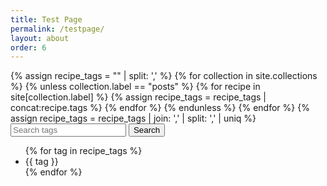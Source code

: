```yaml
---
title: Test Page
permalink: /testpage/
layout: about
order: 6
---
```


<html>
  <body>
    <div>
      {% assign recipe_tags = "" | split: ',' %}
      {% for collection in site.collections %}
        {% unless collection.label == "posts" %}
            {% for recipe in site[collection.label] %}
              {% assign recipe_tags = recipe_tags | concat:recipe.tags %}
            {% endfor %}
        {% endunless %}
      {% endfor %}
      {% assign recipe_tags = recipe_tags | join: ',' | split: ',' | uniq %}
        <input type="text" id="searchInput" placeholder="Search tags" oninput="recipeSearch()">
        <button type="submit" onclick="recipeSearch()" id="searchButton">Search</button>
        <ul id="tagList">
          {% for tag in recipe_tags %}
            <li>{{ tag }}</li>
          {% endfor %}
        </ul>
        <script>
          function recipeSearch() {
              var input, filter, tags, i, txtValue;
              input = document.getElementById('searchInput');
              paragraph = document.getElementById('paragraph').innerHTML = '';
              filter = input.value.toLowerCase();
              tags = {{ recipe_tags | jsonify }};
              var results = [];
              if (filter === "") {
              return;
              }
              for (i = 0; i < tags.length; i++) {
              txtValue = tags[i];
              if (txtValue.toLowerCase().indexOf(filter) > -1) {
                results.push(txtValue);
              }
              }
              paragraph.innerHTML = 'Recipes found: ' + results.join(', ');
              var recipes = [];
              for (var i = 0; i < results.length; i++) {
                var tag = results[i];
                var recipeList = '<h3>Recipes With ' + tag + '</h3><ul>';
                {% for page in site.pages %}
                  {% if page.tags contains tag %}
                    recipeList += '<li><a href="{{ site.url }}{{ site.baseurl }}{{ page.url }}">{{ page.url }}</a></li>';
                  {% endif %}
                {% endfor %}
                recipeList += '</ul>';
                recipes.push(recipeList);
              }
              paragraph.innerHTML = 'Recipes found: ' + recipes.join(', ');
              }
              paragraph.innerHTML = 'Recipes found: ' + recipes.join(', ');
          }
          document.getElementById('searchButton').addEventListener('click', recipeSearch());
        </script>
      <p id="paragraph"></p>
    </div>
  </body>
</html>
